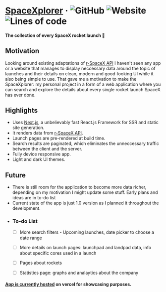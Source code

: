 # [SpaceXplorer](https://space-xplorer.vercel.app)  &middot; ![GitHub](https://img.shields.io/github/license/pavles6/SpaceXplorer) ![Website](https://img.shields.io/website?url=https%3A%2F%2Fspace-xplorer.vercel.app%2F) ![Lines of code](https://img.shields.io/tokei/lines/github/pavles6/SpaceXplorer)

#### The collection of every SpaceX rocket launch 🚀

## Motivation
Looking around existing adaptations of [r-SpaceX API](https://github.com/r-spacex/SpaceX-API) I haven't seen any app or a website that manages to display neccessary data around the topic of launches and their details on clean, modern and good-looking UI while it also being simple to use. That gave me a motivation to make the SpaceXplorer: my personal project in a form of a web application where you can search and explore the details about every single rocket launch SpaceX has ever done. 

## Highlights
- Uses [Next.js](https://github.com/vercel/next.js), a unbelievably fast React.js Framework for SSR and static site generation.
- It renders data from [r-SpaceX API](https://github.com/r-spacex/SpaceX-API).
- Launch pages are pre-rendered at build time.
- Search results are paginated, which eliminates the unneccessary traffic between the client and the server.
- Fully device responsive app.
- Light and dark UI themes.

## Future
- There is still room for the application to become more data richer, depending on my motivation I might update some stuff. Early plans and ideas are in to-do list
- Current state of the app is just 1.0 version as I planned it throughout the development.
- ### To-do List
  - [ ] More search filters - Upcoming launches, date picker to choose a date range
  - [ ] More details on launch pages: launchpad and landpad data, info about specific cores used in a launch
  - [ ] Pages about rockets
  - [ ] Statistics page: graphs and analaytics about the company


#### [App is currently hosted](https://space-xplorer.vercel.app) on vercel for showcasing purposes.


